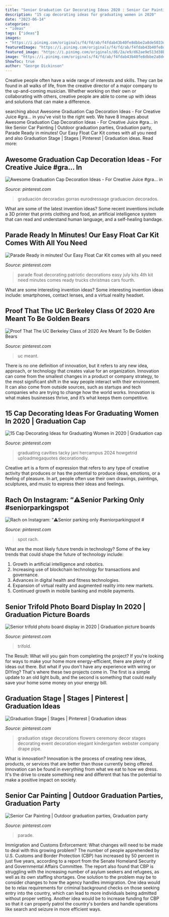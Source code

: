 ```yaml
---
title: "Senior Graduation Car Decorating Ideas 2020 : Senior Car Painting"
description: "15 cap decorating ideas for graduating women in 2020"
date: "2023-06-14"
categories:
- "ideas"
tags: ["ideas"]
images:
- "https://i.pinimg.com/originals/f4/fd/ab/f4fdab43b40fe8dbbe2a8de5033deb90.jpg"
featuredImage: "https://i.pinimg.com/originals/f4/fd/ab/f4fdab43b40fe8dbbe2a8de5033deb90.jpg"
featured_image: "https://i.pinimg.com/originals/d6/2a/e9/d62ae9e513d38bf8aa061e7976e102fc.jpg"
image: "https://i.pinimg.com/originals/f4/fd/ab/f4fdab43b40fe8dbbe2a8de5033deb90.jpg"
ShowToc: true
author: "George Dickinson"
---
```



Creative people often have a wide range of interests and skills. They can be found in all walks of life, from the creative director of a major company to the up-and-coming musician. Whether working on their own or collaborating with others, creative people are able to come up with ideas and solutions that can make a difference.

	

		
searching about Awesome Graduation Cap Decoration Ideas - For Creative Juice #gra… in you've visit to the right web. We have 8 Images about Awesome Graduation Cap Decoration Ideas - For Creative Juice #gra… in like Senior Car Painting | Outdoor graduation parties, Graduation party, Parade Ready in minutes! Our Easy Float Car Kit comes with all you need and also Graduation Stage | Stages | Pinterest | Graduation ideas. Read more:
		
    
## Awesome Graduation Cap Decoration Ideas - For Creative Juice #gra… In

<img loading=lazy src="https://i.pinimg.com/originals/31/e0/28/31e028eacff942c291db513849bc7cc2.png" onerror="this.onerror=null;this.src='https://tse1.mm.bing.net/th?id=OIP.pJun0mv6GBK-6_jZRKMEXgHaLG&amp;pid=15.1';" alt="Awesome Graduation Cap Decoration Ideas - For Creative Juice #gra… in">

_Source: pinterest.com_

>graduación decoradas gorras eurodressage graduacion decorados. 

	

What are some of the latest invention ideas?
Some recent inventions include a 3D printer that prints clothing and food, an artificial intelligence system that can read and understand human language, and a self-healing bandage.

    
## Parade Ready In Minutes! Our Easy Float Car Kit Comes With All You Need

<img loading=lazy src="https://i.pinimg.com/originals/5e/a5/dc/5ea5dce9bd7e44d63657e070185dd561.jpg" onerror="this.onerror=null;this.src='https://tse4.mm.bing.net/th?id=OIP.utiAuJWSiJ736lKhD-ecdQHaE7&amp;pid=15.1';" alt="Parade Ready in minutes! Our Easy Float Car Kit comes with all you need">

_Source: pinterest.com_

>parade float decorating patriotic decorations easy july kits 4th kit need minutes comes ready trucks christmas cars fourth. 

	

What are some interesting invention ideas?
Some interesting invention ideas include: smartphones, contact lenses, and a virtual reality headset.

    
## Proof That The UC Berkeley Class Of 2020 Are Meant To Be Golden Bears

<img loading=lazy src="https://i.pinimg.com/originals/f4/fd/ab/f4fdab43b40fe8dbbe2a8de5033deb90.jpg" onerror="this.onerror=null;this.src='https://tse3.mm.bing.net/th?id=OIP.ntgqeTEncSl0i5Q2UrYASAHaJ4&amp;pid=15.1';" alt="Proof That The UC Berkeley Class of 2020 Are Meant To Be Golden Bears">

_Source: pinterest.com_

>uc meant. 

	

There is no one definition of innovation, but it refers to any new idea, approach, or technology that creates value for an organization. Innovation can come from the smallest changes in a product or company strategy, to the most significant shift in the way people interact with their environment. It can also come from outside sources, such as startups and tech companies who are trying to change how the world works. Innovation is what makes businesses thrive, and it’s what keeps them competitive.

    
## 15 Cap Decorating Ideas For Graduating Women In 2020 | Graduation Cap

<img loading=lazy src="https://i.pinimg.com/originals/2b/31/14/2b3114360c39e56e6b6022679dbecd11.jpg" onerror="this.onerror=null;this.src='https://tse3.mm.bing.net/th?id=OIP.Ka_uEPN2PleTxtVT_ftIWgHaNK&amp;pid=15.1';" alt="15 Cap Decorating Ideas for Graduating Women in 2020 | Graduation cap">

_Source: pinterest.com_

>graduating cavities tacky jani hercampus 2024 howgetrid uploadmegaquotes decorationdiy. 

	

Creative art is a form of expression that refers to any type of creative activity that produces or has the potential to produce ideas, emotions, or a feeling of pleasure. In art, people often use their own drawings, paintings, sculptures, and music to express their ideas and feelings.

    
## Rach On Instagram: “⚠️Senior Parking Only #seniorparkingspot #

<img loading=lazy src="https://i.pinimg.com/originals/d6/2a/e9/d62ae9e513d38bf8aa061e7976e102fc.jpg" onerror="this.onerror=null;this.src='https://tse3.mm.bing.net/th?id=OIP.YwixsfnDf16ZKSB8Po7KhgHaEm&amp;pid=15.1';" alt="Rach on Instagram: “⚠️Senior parking only #seniorparkingspot #">

_Source: pinterest.com_

>spot rach. 

	

What are the most likely future trends in technology?
Some of the key trends that could shape the future of technology include: 
1. Growth in artificial intelligence and robotics. 
2. Increasing use of blockchain technology for transactions and governance. 
3. Advances in digital health and fitness technologies. 
4. Expansion of virtual reality and augmented reality into new markets. 
5. Continued growth in mobile banking and mobile payments.

    
## Senior Trifold Photo Board Display In 2020 | Graduation Picture Boards

<img loading=lazy src="https://i.pinimg.com/originals/74/d8/79/74d8793b9eb3faf32328912328099533.jpg" onerror="this.onerror=null;this.src='https://tse1.mm.bing.net/th?id=OIP.0iqqf_WLbfEniZz7EugjVQHaHa&amp;pid=15.1';" alt="Senior trifold photo board display in 2020 | Graduation picture boards">

_Source: pinterest.com_

>trifold. 

	

The Result: What will you gain from completing the project?
If you're looking for ways to make your home more energy-efficient, there are plenty of ideas out there. But what if you don't have any experience with wiring or DIYing? That's where these two projects come in. The first is a simple update to an old light bulb, and the second is something that could really save your home some money on your energy bill.

    
## Graduation Stage | Stages | Pinterest | Graduation Ideas

<img loading=lazy src="https://s-media-cache-ak0.pinimg.com/originals/20/96/b0/2096b0fe1dde1c821de382892444cd90.jpg" onerror="this.onerror=null;this.src='https://tse3.mm.bing.net/th?id=OIP.DdIVwdc6Duu9oQZ8jjfVcwHaD2&amp;pid=15.1';" alt="Graduation Stage | Stages | Pinterest | Graduation ideas">

_Source: pinterest.com_

>graduation stage decorations flowers ceremony decor stages decorating event decoration elegant kindergarten webster company drape pipe. 

	

What is innovation?
Innovation is the process of creating new ideas, products, or services that are better than those currently being offered. Innovation can be found in everything from what we eat to how we dress. It's the drive to create something new and different that has the potential to make a positive impact on society.

    
## Senior Car Painting | Outdoor Graduation Parties, Graduation Party

<img loading=lazy src="https://i.pinimg.com/originals/e8/42/e4/e842e41eb05f81170ffa834af4cc0e1f.jpg" onerror="this.onerror=null;this.src='https://tse2.mm.bing.net/th?id=OIP.B7jWB7zOgzKUFSirkC_p8gHaEK&amp;pid=15.1';" alt="Senior Car Painting | Outdoor graduation parties, Graduation party">

_Source: pinterest.com_

>parade. 

	

Immigration and Customs Enforcement: What changes will need to be made to deal with this growing problem?
The number of people apprehended by U.S. Customs and Border Protection (CBP) has increased by 50 percent in just five years, according to a report from the Senate Homeland Security and Governmental Affairs Committee. The report also found that CBP is struggling with the increasing number of asylum seekers and refugees, as well as its own staffing shortages.
One solution to the problem may be to consider changes to how the agency handles immigration. One idea would be to relax requirements for criminal background checks on those seeking entry into the country, which can lead to more individuals being admitted without proper vetting. Another idea would be to increase funding for CBP so that it can properly patrol the country's borders and handle operations like search and seizure in more efficient ways.

